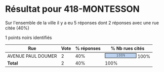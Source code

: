 # Résultat pour 418-MONTESSON

Sur l'ensemble de la ville il y a eu 5 réponses dont 2 réponses avec une rue citée (40%)

1 points noirs identifiés

| Rue | Vote | % réponses | % Nb rues cités|
|-----|------|------------|----------------|
| AVENUE PAUL DOUMER | 2 | 40% | <img src="../../img/bar_100.gif" />&nbsp;100%|
| **Total** | 2 | 40% | 100%|
